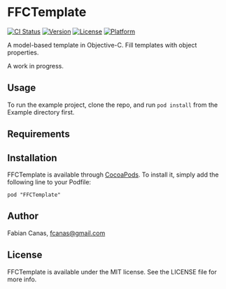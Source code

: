 # FFCTemplate

[![CI Status](http://img.shields.io/travis/fcanas/FFCTemplate.svg?style=flat)](https://travis-ci.org/fcanas/FFCTemplate)
[![Version](https://img.shields.io/cocoapods/v/FFCTemplate.svg?style=flat)](http://cocoadocs.org/docsets/FFCTemplate)
[![License](https://img.shields.io/cocoapods/l/FFCTemplate.svg?style=flat)](http://cocoadocs.org/docsets/FFCTemplate)
[![Platform](https://img.shields.io/cocoapods/p/FFCTemplate.svg?style=flat)](http://cocoadocs.org/docsets/FFCTemplate)

A model-based template in Objective-C. Fill templates with object properties.

A work in progress.

## Usage

To run the example project, clone the repo, and run `pod install` from the Example directory first.

## Requirements

## Installation

FFCTemplate is available through [CocoaPods](http://cocoapods.org). To install
it, simply add the following line to your Podfile:

    pod "FFCTemplate"

## Author

Fabian Canas, fcanas@gmail.com

## License

FFCTemplate is available under the MIT license. See the LICENSE file for more info.
